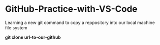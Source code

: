 # GitHub-Practice-with-VS-Code

<p>
Learning a new git command to copy a reppository into our local machine file system
</p>
<p>
    <strong>
        git clone url-to-our-github
    </strong>
</p>